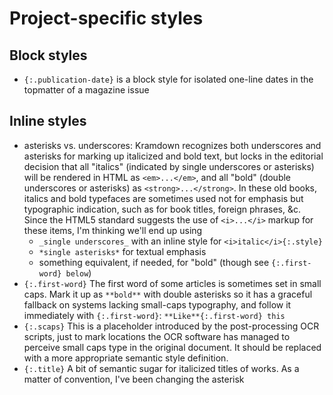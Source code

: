 # Project-specific styles

## Block styles

- `{:.publication-date}` is a block style for isolated one-line dates in the topmatter of a magazine issue

## Inline styles

- asterisks vs. underscores: Kramdown recognizes both underscores and asterisks for marking up italicized and bold text, but locks in the editorial decision that all "italics" (indicated by single underscores or asterisks) will be rendered in HTML as `<em>...</em>`, and all "bold" (double underscores or asterisks) as `<strong>...</strong>`. In these old books, italics and bold typefaces are sometimes used not for emphasis but typographic indication, such as for book titles, foreign phrases, &c. Since the HTML5 standard suggests the use of `<i>...</i>` markup for these items, I'm thinking we'll end up using 
  - `_single underscores_` with an inline style for `<i>italic</i>{:.style}`
  - `*single asterisks*` for textual emphasis
  - something equivalent, if needed, for "bold" (though see `{:.first-word} below`)
- `{:.first-word}` The first word of some articles is sometimes set in small caps. Mark it up as `**bold**` with double asterisks so it has a graceful fallback on systems lacking small-caps typography, and follow it immediately with `{:.first-word}`: `**Like**{:.first-word} this`
- `{:.scaps}` This is a placeholder introduced by the post-processing OCR scripts, just to mark locations the OCR software has managed to perceive small caps type in the original document. It should be replaced with a more appropriate semantic style definition.
- `{:.title}` A bit of semantic sugar for italicized titles of works. As a matter of convention, I've been changing the asterisk 